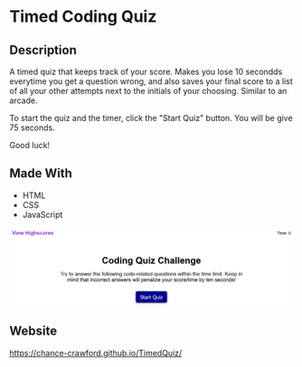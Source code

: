 # Timed Coding Quiz

## Description
A timed quiz that keeps track of your score. Makes you lose 10 secondds
everytime you get a question wrong, and also saves your final score
to a list of all your other attempts next to the initials of your choosing. 
Similar to an arcade.

To start the quiz and the timer, click the "Start Quiz" button. You will
be give 75 seconds.

Good luck!

## Made With
* HTML
* CSS
* JavaScript


![Timed Quiz start page](./assets/images/Capture.PNG)

## Website
https://chance-crawford.github.io/TimedQuiz/